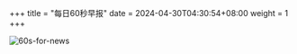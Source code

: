 +++
title = "每日60秒早报"
date = 2024-04-30T04:30:54+08:00
weight = 1
+++

![60s-for-news](/img/zaobao/zaobao.png "由 ALAPI 提供支持")
